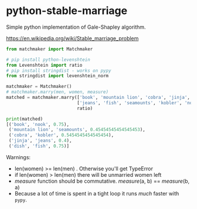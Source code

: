 # python-stable-marriage
Simple python implementation of Gale-Shapley algorithm.

https://en.wikipedia.org/wiki/Stable_marriage_problem

```python
from matchmaker import Matchmaker

# pip install python-levenshtein
from Levenshtein import ratio
# pip install stringdist - works on pypy
from stringdist import levenshtein_norm

matchmaker = Matchmaker()
# matchmaker.marry(men, women, measure)
matched = matchmaker.marry(['book', 'mountain lion', 'cobra', 'jinja', 'dish'],
                           ['jeans', 'fish', 'seamounts', 'kobler', 'nook'],
                           ratio)

print(matched)
[('book', 'nook', 0.75),
 ('mountain lion', 'seamounts', 0.45454545454545453),
 ('cobra', 'kobler', 0.5454545454545454),
 ('jinja', 'jeans', 0.4),
 ('dish', 'fish', 0.75)]
```

Warnings:
* len(women) >= len(men) . Otherwise you'll get TypeError
* if len(women) > len(men) there will be unmarried women left
* _measure_ function should be commutative. _measure_(a, b) == _measure_(b, a)
* Because a lot of time is spent in a tight loop it runs *much* faster with
    `pypy`.
